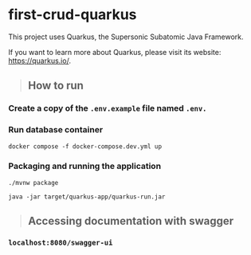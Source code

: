 # first-crud-quarkus

This project uses Quarkus, the Supersonic Subatomic Java Framework.

If you want to learn more about Quarkus, please visit its website: <https://quarkus.io/>.

> ## How to run

### Create a copy of the `.env.example` file named `.env.`

### Run database container

~~~shell
docker compose -f docker-compose.dev.yml up
~~~

### Packaging and running the application

```shell script
./mvnw package
```

```shell script
java -jar target/quarkus-app/quarkus-run.jar
```

> ## Accessing documentation with swagger

### `localhost:8080/swagger-ui`